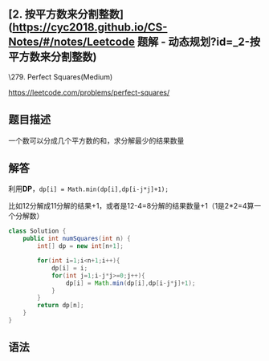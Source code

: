 ## [2. 按平方数来分割整数](https://cyc2018.github.io/CS-Notes/#/notes/Leetcode 题解 - 动态规划?id=_2-按平方数来分割整数)

\279. Perfect Squares(Medium)

https://leetcode.com/problems/perfect-squares/

## 题目描述

一个数可以分成几个平方数的和，求分解最少的结果数量

## 解答

利用**DP**，`dp[i] = Math.min(dp[i],dp[i-j*j]+1);`

比如12分解成11分解的结果+1，或者是12-4=8分解的结果数量+1（1是2*2=4算一个分解数）

```java
class Solution {
    public int numSquares(int n) {
        int[] dp = new int[n+1];

        for(int i=1;i<n+1;i++){
            dp[i] = i;
            for(int j=1;i-j*j>=0;j++){
                dp[i] = Math.min(dp[i],dp[i-j*j]+1);
            }
        }
        return dp[n];
    }
}
```

## 语法

